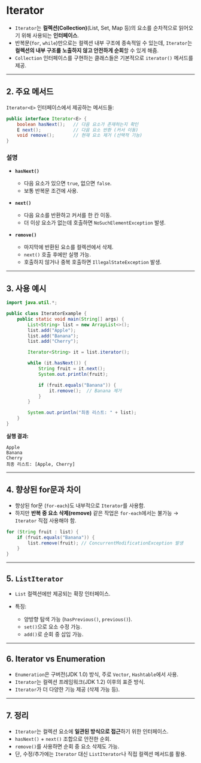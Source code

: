 # Iterator

* `Iterator`는 **컬렉션(Collection)**(List, Set, Map 등)의 요소를 순차적으로 읽어오기 위해 사용되는 **인터페이스**.
* 반복문(`for`, `while`)만으로는 컬렉션 내부 구조에 종속적일 수 있는데, `Iterator`는 **컬렉션의 내부 구조를 노출하지 않고 안전하게 순회**할 수 있게 해줌.
* `Collection` 인터페이스를 구현하는 클래스들은 기본적으로 `iterator()` 메서드를 제공.

---

## 2. 주요 메서드

`Iterator<E>` 인터페이스에서 제공하는 메서드들:

```java
public interface Iterator<E> {
    boolean hasNext();   // 다음 요소가 존재하는지 확인
    E next();            // 다음 요소 반환 (커서 이동)
    void remove();       // 현재 요소 제거 (선택적 기능)
}
```

### 설명

* **`hasNext()`**

    * 다음 요소가 있으면 `true`, 없으면 `false`.
    * 보통 반복문 조건에 사용.
* **`next()`**

    * 다음 요소를 반환하고 커서를 한 칸 이동.
    * 더 이상 요소가 없는데 호출하면 `NoSuchElementException` 발생.
* **`remove()`**

    * 마지막에 반환된 요소를 컬렉션에서 삭제.
    * `next()` 호출 후에만 실행 가능.
    * 호출하지 않거나 중복 호출하면 `IllegalStateException` 발생.

---

## 3. 사용 예시

```java
import java.util.*;

public class IteratorExample {
    public static void main(String[] args) {
        List<String> list = new ArrayList<>();
        list.add("Apple");
        list.add("Banana");
        list.add("Cherry");

        Iterator<String> it = list.iterator();

        while (it.hasNext()) {
            String fruit = it.next();
            System.out.println(fruit);

            if (fruit.equals("Banana")) {
                it.remove();  // Banana 제거
            }
        }

        System.out.println("최종 리스트: " + list);
    }
}
```

**실행 결과:**

```
Apple
Banana
Cherry
최종 리스트: [Apple, Cherry]
```

---

## 4. 향상된 for문과 차이

* 향상된 for문 (`for-each`)도 내부적으로 `Iterator`를 사용함.
* 하지만 **반복 중 요소 삭제(remove)** 같은 작업은 `for-each`에서는 불가능 → `Iterator` 직접 사용해야 함.

```java
for (String fruit : list) {
    if (fruit.equals("Banana")) {
        list.remove(fruit); // ConcurrentModificationException 발생
    }
}
```

---

## 5. `ListIterator`

* `List` 컬렉션에만 제공되는 확장 인터페이스.
* 특징:

    * 양방향 탐색 가능 (`hasPrevious()`, `previous()`).
    * `set()`으로 요소 수정 가능.
    * `add()`로 순회 중 삽입 가능.

---

## 6. Iterator vs Enumeration

* `Enumeration`은 구버전(JDK 1.0) 방식, 주로 `Vector`, `Hashtable`에서 사용.
* `Iterator`는 컬렉션 프레임워크(JDK 1.2) 이후의 표준 방식.
* `Iterator`가 더 다양한 기능 제공 (삭제 가능 등).

---

## 7. 정리

* `Iterator`는 컬렉션 요소에 **일관된 방식으로 접근**하기 위한 인터페이스.
* `hasNext()` + `next()` 조합으로 안전한 순회.
* `remove()`를 사용하면 순회 중 요소 삭제도 가능.
* 단, 수정/추가에는 `Iterator` 대신 `ListIterator`나 직접 컬렉션 메서드를 활용.